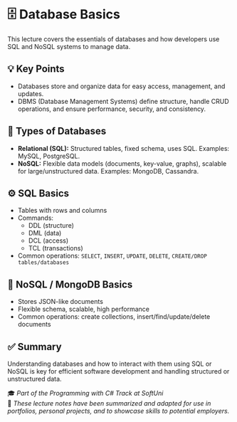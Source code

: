 # 🗄️ Database Basics

This lecture covers the essentials of databases and how developers use SQL and NoSQL systems to manage data.

## 💡 Key Points
- Databases store and organize data for easy access, management, and updates.
- DBMS (Database Management Systems) define structure, handle CRUD operations, and ensure performance, security, and consistency.

## 🧩 Types of Databases
- **Relational (SQL):** Structured tables, fixed schema, uses SQL. Examples: MySQL, PostgreSQL.
- **NoSQL:** Flexible data models (documents, key-value, graphs), scalable for large/unstructured data. Examples: MongoDB, Cassandra.

## ⚙️ SQL Basics
- Tables with rows and columns
- Commands: 
  - DDL (structure)  
  - DML (data)  
  - DCL (access)  
  - TCL (transactions)
- Common operations: `SELECT`, `INSERT`, `UPDATE`, `DELETE`, `CREATE/DROP tables/databases`

## 📄 NoSQL / MongoDB Basics
- Stores JSON-like documents
- Flexible schema, scalable, high performance
- Common operations: create collections, insert/find/update/delete documents

## ✅ Summary
Understanding databases and how to interact with them using SQL or NoSQL is key for efficient software development and handling structured or unstructured data.

🎓 _Part of the Programming with C# Track at SoftUni_  
📝 _These lecture notes have been summarized and adapted for use in portfolios, personal projects, and to showcase skills to potential employers._
